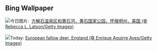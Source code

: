 ## Bing Wallpaper
![](https://www.bing.com/th?id=OHR.YellowstoneRiver_ZH-CN3716808579_UHD.jpg&w=1000)今日图片: &nbsp;[方解石温泉区和黄石河，黄石国家公园，怀俄明州，美国 (© Rebecca L. Latson/Getty Images)](https://www.bing.com/th?id=OHR.YellowstoneRiver_ZH-CN3716808579_UHD.jpg)
<br><br/>
![](https://www.bing.com/th?id=OHR.CervusDama_EN-US3217647015_UHD.jpg&w=1000)Today: [European fallow deer, England (© Enrique Aguirre Aves/Getty Images)](https://www.bing.com/th?id=OHR.CervusDama_EN-US3217647015_UHD.jpg)
<br><br/>
